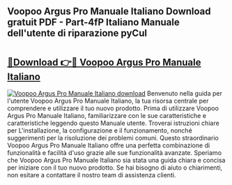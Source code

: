 ## Voopoo Argus Pro Manuale Italiano Download gratuit PDF - Part-4fP Italiano Manuale dell'utente di riparazione pyCul

# <h2><a href="http://dfecf2.blite.top/?on=Voopoo+Argus+Pro+Manuale+Italiano">🔗Download 👉🔴 Voopoo Argus Pro Manuale Italiano</a></h2>

[![Voopoo Argus Pro Manuale Italiano download](https://i.imgur.com/lujVjoI.png)](http://dfecf2.blite.top/?on=Voopoo+Argus+Pro+Manuale+Italiano)
Benvenuto nella guida per l'utente Voopoo Argus Pro Manuale Italiano, la tua risorsa centrale per comprendere e utilizzare il tuo nuovo prodotto. Prima di utilizzare Voopoo Argus Pro Manuale Italiano, familiarizzare con le sue caratteristiche e caratteristiche leggendo questo Manuale utente. Troverai istruzioni chiare per L'installazione, la configurazione e il funzionamento, nonché suggerimenti per la risoluzione dei problemi comuni. Questo straordinario Voopoo Argus Pro Manuale Italiano offre una perfetta combinazione di funzionalità e facilità d'uso grazie alle sue funzionalità avanzate. Speriamo che Voopoo Argus Pro Manuale Italiano sia stata una guida chiara e concisa per iniziare con il tuo nuovo prodotto. Se hai bisogno di aiuto o chiarimenti, non esitare a contattare il nostro team di assistenza clienti.
